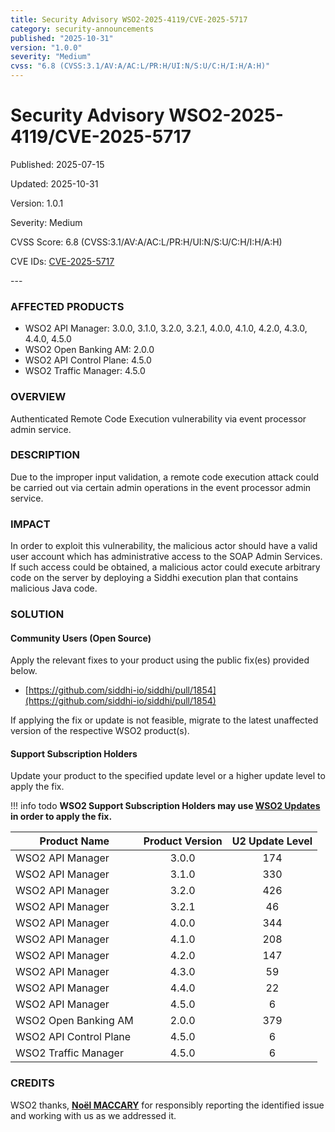 ```yaml
---
title: Security Advisory WSO2-2025-4119/CVE-2025-5717
category: security-announcements
published: "2025-10-31" 
version: "1.0.0"
severity: "Medium"
cvss: "6.8 (CVSS:3.1/AV:A/AC:L/PR:H/UI:N/S:U/C:H/I:H/A:H)"
---
```


# Security Advisory WSO2-2025-4119/CVE-2025-5717

<p class="doc-info">Published: 2025-07-15</p> 
<p class="doc-info">Updated: 2025-10-31</p>
<p class="doc-info">Version: 1.0.1</p>
<p class="doc-info">Severity: Medium</p>
<p class="doc-info">CVSS Score: 6.8 (CVSS:3.1/AV:A/AC:L/PR:H/UI:N/S:U/C:H/I:H/A:H)</p>
<p class="doc-info">CVE IDs: <a href="https://www.cve.org/CVERecord?id=CVE-2025-5717">CVE-2025-5717</a></p>
---

### AFFECTED PRODUCTS
* WSO2 API Manager: 3.0.0, 3.1.0, 3.2.0, 3.2.1, 4.0.0, 4.1.0, 4.2.0, 4.3.0, 4.4.0, 4.5.0
* WSO2 Open Banking AM: 2.0.0
* WSO2 API Control Plane: 4.5.0
* WSO2 Traffic Manager: 4.5.0


### OVERVIEW
Authenticated Remote Code Execution vulnerability via event processor admin service.


### DESCRIPTION
Due to the improper input validation, a remote code execution attack could be carried out via certain admin operations in the event processor admin service.


### IMPACT
In order to exploit this vulnerability, the malicious actor should have a valid user account which has administrative access to the SOAP Admin Services. If such access could be obtained, a malicious actor could execute arbitrary code on the server by deploying a Siddhi execution plan that contains malicious Java code.


### SOLUTION

#### Community Users (Open Source)
Apply the relevant fixes to your product using the public fix(es) provided below.

* [https://github.com/siddhi-io/siddhi/pull/1854](https://github.com/siddhi-io/siddhi/pull/1854)

If applying the fix or update is not feasible, migrate to the latest unaffected version of the respective WSO2 product(s).


#### Support Subscription Holders

Update your product to the specified update level or a higher update level to apply the fix.

!!! info todo
    **WSO2 Support Subscription Holders may use [WSO2 Updates](https://wso2.com/updates/) in order to apply the fix.**

| Product Name           | Product Version | U2 Update Level |
| ---------------------- | :-------------: | :-------------: |
| WSO2 API Manager       |      3.0.0      |       174       |
| WSO2 API Manager       |      3.1.0      |       330       |
| WSO2 API Manager       |      3.2.0      |       426       |
| WSO2 API Manager       |      3.2.1      |       46        |
| WSO2 API Manager       |      4.0.0      |       344       |
| WSO2 API Manager       |      4.1.0      |       208       |
| WSO2 API Manager       |      4.2.0      |       147       |
| WSO2 API Manager       |      4.3.0      |       59        |
| WSO2 API Manager       |      4.4.0      |       22        |
| WSO2 API Manager       |      4.5.0      |        6        |
| WSO2 Open Banking AM   |      2.0.0      |       379       |
| WSO2 API Control Plane |      4.5.0      |        6        |
| WSO2 	Traffic Manager  |      4.5.0      |        6        |


### CREDITS
WSO2 thanks, **[Noël MACCARY](https://fr.linkedin.com/in/nmaccary)** for responsibly reporting the identified issue and working with us as we addressed it.